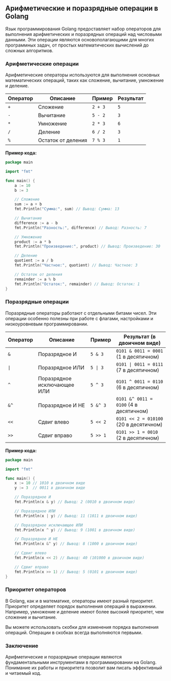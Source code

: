 ## Арифметические и поразрядные операции в Golang

Язык программирования Golang предоставляет набор операторов для выполнения арифметических и поразрядных операций над числовыми данными. Эти операции являются основополагающими для многих программных задач, от простых математических вычислений до сложных алгоритмов.

### Арифметические операции

Арифметические операторы используются для выполнения основных математических операций, таких как сложение, вычитание, умножение и деление.

| Оператор | Описание  | Пример | Результат |
|---|---|---|---|
| `+` | Сложение | `2 + 3` | `5` |
| `-` | Вычитание | `5 - 2` | `3` |
| `*` | Умножение | `2 * 3` | `6` |
| `/` | Деление | `6 / 2` | `3` |
| `%` | Остаток от деления | `7 % 3` | `1` |

**Пример кода:**

```go
package main

import "fmt"

func main() {
    a := 10
    b := 3

    // Сложение
    sum := a + b
    fmt.Println("Сумма:", sum) // Вывод: Сумма: 13

    // Вычитание
    difference := a - b
    fmt.Println("Разность:", difference) // Вывод: Разность: 7

    // Умножение
    product := a * b
    fmt.Println("Произведение:", product) // Вывод: Произведение: 30

    // Деление
    quotient := a / b
    fmt.Println("Частное:", quotient) // Вывод: Частное: 3

    // Остаток от деления
    remainder := a % b
    fmt.Println("Остаток:", remainder) // Вывод: Остаток: 1
}
```

### Поразрядные операции

Поразрядные операторы работают с отдельными битами чисел.  Эти операции особенно полезны при работе с флагами, настройками и низкоуровневым программировании.

| Оператор | Описание  | Пример | Результат (в двоичном виде) |
|---|---|---|---|
| `&` | Поразрядное И | `5 & 3` | `0101 & 0011 = 0001` (1 в десятичном) |
| `\|` | Поразрядное ИЛИ | `5 \| 3` | `0101 \| 0011 = 0111` (7 в десятичном) |
| `^` | Поразрядное исключающее ИЛИ | `5 ^ 3` | `0101 ^ 0011 = 0110` (6 в десятичном) |
| `&^` | Поразрядное И НЕ | `5 &^ 3` | `0101 &^ 0011 = 0100` (4 в десятичном) |
| `<<` | Сдвиг влево | `5 << 2` | `0101 << 2 = 010100` (20 в десятичном) |
| `>>` | Сдвиг вправо | `5 >> 1` | `0101 >> 1 = 0010` (2 в десятичном) |

**Пример кода:**

```go
package main

import "fmt"

func main() {
    x := 10 // 1010 в двоичном виде
    y := 3  // 0011 в двоичном виде

    // Поразрядное И
    fmt.Println(x & y) // Вывод: 2 (0010 в двоичном виде)

    // Поразрядное ИЛИ
    fmt.Println(x | y) // Вывод: 11 (1011 в двоичном виде)

    // Поразрядное исключающее ИЛИ
    fmt.Println(x ^ y) // Вывод: 9 (1001 в двоичном виде)

    // Поразрядное И НЕ
    fmt.Println(x &^ y) // Вывод: 8 (1000 в двоичном виде)

    // Сдвиг влево
    fmt.Println(x << 2) // Вывод: 40 (101000 в двоичном виде)

    // Сдвиг вправо
    fmt.Println(x >> 1) // Вывод: 5 (0101 в двоичном виде)
}
```

### Приоритет операторов

В Golang, как и в математике, операторы имеют разный приоритет.  Приоритет определяет порядок выполнения операций в выражении. Например, умножение и деление имеют более высокий приоритет, чем сложение и вычитание.

Вы можете использовать скобки для изменения порядка выполнения операций. Операции в скобках всегда выполняются первыми.

### Заключение

Арифметические и поразрядные операции являются фундаментальными инструментами в программировании на Golang. Понимание их работы и приоритета позволит вам писать эффективный и читаемый код. 
